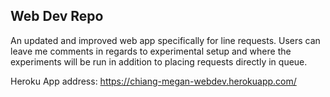 ## Web Dev Repo

An updated and improved web app specifically for line requests. Users can leave me comments in regards to experimental setup and where the experiments will be run in addition to placing requests directly in queue.  

Heroku App address: https://chiang-megan-webdev.herokuapp.com/
